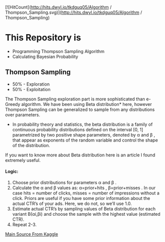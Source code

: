 [![HitCount](http://hits.dwyl.io/tkdguq05/Algorithm / Thompson_Sampling.svg)](http://hits.dwyl.io/tkdguq05/Algorithm / Thompson_Sampling)

# This Repository is
 - Programming Thompson Sampling Algorithm
 - Calculating Bayesian Probability
 
 
## Thompson Sampling
- 50% - Exploration
- 50% - Exploitation

The Thompson Sampling exploration part is more sophisticated than e-Greedy algorithm. We have been using Beta distribution* here, however Thompson Sampling can be generalized to sample from any distributions over parameters.

* In probability theory and statistics, the beta distribution is a family of continuous probability distributions defined on the interval [0, 1] parametrized by two positive shape parameters, denoted by  α  and  β , that appear as exponents of the random variable and control the shape of the distribution.

If you want to know more about Beta distribution here is an article I found extremely useful.

#### Logic:

1) Choose prior distributions for parameters  α  and  β .
2) Calculate the  α  and  β  values as:  α=prior+hits ,  β=prior+misses . In our case hits = number of clicks, misses = number of impressions without a click. Priors are useful if you have some prior information about the actual CTR’s of your ads. Here, we do not, so we’ll use 1.0.
3) Estimate actual CTR’s by sampling values of Beta distribution for each variant  B(αi,βi)  and choose the sample with the highest value (estimated CTR).
4) Repeat 2-3.


<a href="https://www.kaggle.com/ruslankl/how-to-deal-with-multi-armed-bandit-problem">Main Source From Kaggle</a>
